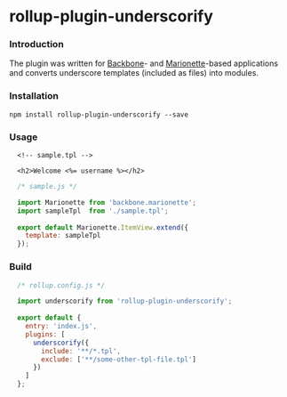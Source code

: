 # rollup-plugin-underscorify

### Introduction

The plugin was written for [Backbone]- and [Marionette]-based applications and 
converts underscore templates (included as files) into modules.

### Installation

`npm install rollup-plugin-underscorify --save`

### Usage

```tpl
  <!-- sample.tpl --> 

  <h2>Welcome <%= username %></h2>
```


```javascript
  /* sample.js */

  import Marionette from 'backbone.marionette';
  import sampleTpl  from './sample.tpl';
  
  export default Marionette.ItemView.extend({
    template: sampleTpl
  });
```

[Backbone]: http://backbonejs.org/
[Marionette]: http://marionettejs.com/

### Build

```javascript
  /* rollup.config.js */

  import underscorify from 'rollup-plugin-underscorify';
  
  export default {
    entry: 'index.js',
    plugins: [
      underscorify({
        include: '**/*.tpl',
        exclude: ['**/some-other-tpl-file.tpl']
      })
    ]
  };
```
